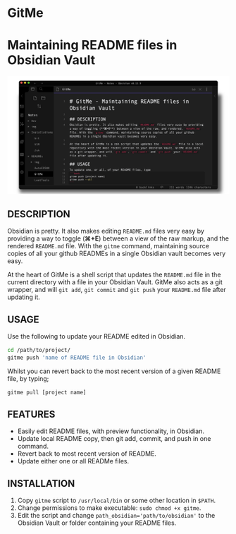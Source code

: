 # GitMe
# Maintaining README files in Obsidian Vault

![obsidian](img/obsidian.png)

## DESCRIPTION
Obsidian is pretty. It also makes editing `README.md` files very easy by providing a way to toggle (**⌘+E**) between a view of the raw markup, and the rendered `README.md` file. With the `gitme` command, maintaining source copies of all your github READMEs in a single Obsidian vault becomes very easy.

At the heart of GitMe is a shell script that updates the `README.md` file in the current directory with a file in your Obsidian Vault. GitMe also acts as a git wrapper, and will `git add`, `git commit` and `git push` your `README.md` file after updating it.

## USAGE
Use the following to update your README edited in Obsidian.
```bash
cd /path/to/project/
gitme push 'name of README file in Obsidian'
```

Whilst you can revert back to the most recent version of a given README file, by typing;
```bash
gitme pull [project name]
```

## FEATURES
* Easily edit README files, with preview functionality, in Obsidian.
* Update local README copy, then git add, commit, and push in one command.
* Revert back to most recent version of README.
* Update either one or all READMe files.

## INSTALLATION
1. Copy `gitme` script to `/usr/local/bin` or some other location in `$PATH`.
2. Change permissions to make executable: `sudo chmod +x gitme`.
3. Edit the script and change `path_obsidian='path/to/obsidian'` to the Obsidian Vault or folder containing your README files.